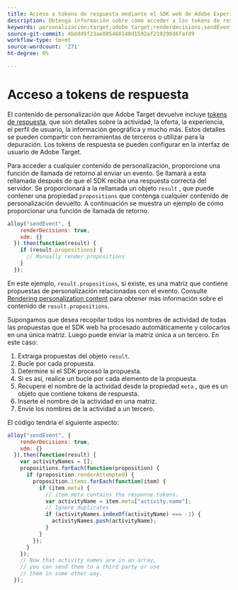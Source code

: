 ```yaml
---
title: Acceso a tokens de respuesta mediante el SDK web de Adobe Experience Platform
description: Obtenga información sobre cómo acceder a los tokens de respuesta con el SDK web de Adobe Experience Platform.
keywords: personalización;target;adobe target;renderdecisions;sendEvent;decisionScopes;result.decisions,tokens de respuesta;
source-git-commit: 4bddd9f23ae885468148d1592af219290d6fafd9
workflow-type: tm+mt
source-wordcount: '271'
ht-degree: 0%

---
```



# Acceso a tokens de respuesta

El contenido de personalización que Adobe Target devuelve incluye [tokens de respuesta](https://experienceleague.adobe.com/docs/target/using/administer/response-tokens.html), que son detalles sobre la actividad, la oferta, la experiencia, el perfil de usuario, la información geográfica y mucho más. Estos detalles se pueden compartir con herramientas de terceros o utilizar para la depuración. Los tokens de respuesta se pueden configurar en la interfaz de usuario de Adobe Target.

Para acceder a cualquier contenido de personalización, proporcione una función de llamada de retorno al enviar un evento. Se llamará a esta rellamada después de que el SDK reciba una respuesta correcta del servidor. Se proporcionará a la rellamada un objeto `result` , que puede contener una propiedad `propositions` que contenga cualquier contenido de personalización devuelto. A continuación se muestra un ejemplo de cómo proporcionar una función de llamada de retorno.

```javascript
alloy("sendEvent", {
    renderDecisions: true,
    xdm: {}
  }).then(function(result) {
    if (result.propositions) {
      // Manually render propositions
    }
  });
```

En este ejemplo, `result.propositions`, si existe, es una matriz que contiene propuestas de personalización relacionadas con el evento. Consulte [Rendering personalization content](../rendering-personalization-content.md) para obtener más información sobre el contenido de `result.propositions`.

Supongamos que desea recopilar todos los nombres de actividad de todas las propuestas que el SDK web ha procesado automáticamente y colocarlos en una única matriz. Luego puede enviar la matriz única a un tercero. En este caso:

1. Extraiga propuestas del objeto `result`.
1. Bucle por cada propuesta.
1. Determine si el SDK procesó la propuesta.
1. Si es así, realice un bucle por cada elemento de la propuesta.
1. Recupere el nombre de la actividad desde la propiedad `meta` , que es un objeto que contiene tokens de respuesta.
1. Inserte el nombre de la actividad en una matriz.
1. Envíe los nombres de la actividad a un tercero.

El código tendría el siguiente aspecto:

```javascript
alloy("sendEvent", {
    renderDecisions: true,
    xdm: {}
  }).then(function(result) {
    var activityNames = [];
    propositions.forEach(function(proposition) {
      if (proposition.renderAttempted) {
        proposition.items.forEach(function(item) {
          if (item.meta) {
            // item.meta contains the response tokens.
            var activityName = item.meta["activity.name"];
            // Ignore duplicates
            if (activityNames.indexOf(activityName) === -1) {
              activityNames.push(activityName);
            }
          }
        });
      }
    });
    // Now that activity names are in an array,
    // you can send them to a third party or use
    // them in some other way.
  });
```


